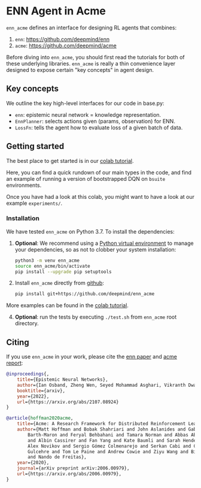 # ENN Agent in Acme

`enn_acme` defines an interface for designing RL agents that combines:

1. `enn`: https://github.com/deepmind/enn
2. `acme`: https://github.com/deepmind/acme

Before diving into `enn_acme`, you should first read the tutorials for both of these underlying libraries.
`enn_acme` is really a thin convenience layer designed to expose certain "key concepts" in agent design.

## Key concepts

We outline the key high-level interfaces for our code in base.py:

-   `enn`: epistemic neural network = knowledge representation.
-   `EnnPlanner`: selects actions given (params, observation) for ENN.
-   `LossFn`: tells the agent how to evaluate loss of a given batch of data.


## Getting started

The best place to get started is in our [colab tutorial].

Here, you can find a quick rundown of our main types in the code, and find an example of running a version of bootstrapped DQN on `bsuite` environments.

Once you have had a look at this colab, you might want to have a look at our example `experiments/`.

### Installation

We have tested `enn_acme` on Python 3.7. To install the dependencies:

1.  **Optional**: We recommend using a
    [Python virtual environment](https://docs.python.org/3/tutorial/venv.html)
    to manage your dependencies, so as not to clobber your system installation:

    ```bash
    python3 -m venv enn_acme
    source enn_acme/bin/activate
    pip install --upgrade pip setuptools
    ```

2.  Install `enn_acme` directly from [github](https://github.com/deepmind/enn_acme):

    ```bash
    pip install git+https://github.com/deepmind/enn_acme
    ```

More examples can be found in the [colab tutorial].

4. **Optional**: run the tests by executing `./test.sh` from `enn_acme` root directory.

## Citing

If you use `enn_acme` in your work, please cite the [enn paper] and [acme report]:

```bibtex
@inproceedings{,
    title={Epistemic Neural Networks},
    author={Ian Osband, Zheng Wen, Seyed Mohammad Asghari, Vikranth Dwaracherla, Morteza Ibrahimi, Xiyuan Lu, Benjamin Van Roy},
    booktitle={arxiv},
    year={2022},
    url={https://arxiv.org/abs/2107.08924}
}
```

```bibtex
@article{hoffman2020acme,
    title={Acme: A Research Framework for Distributed Reinforcement Learning},
    author={Matt Hoffman and Bobak Shahriari and John Aslanides and Gabriel
        Barth-Maron and Feryal Behbahani and Tamara Norman and Abbas Abdolmaleki
        and Albin Cassirer and Fan Yang and Kate Baumli and Sarah Henderson and
        Alex Novikov and Sergio Gómez Colmenarejo and Serkan Cabi and Caglar
        Gulcehre and Tom Le Paine and Andrew Cowie and Ziyu Wang and Bilal Piot
        and Nando de Freitas},
    year={2020},
    journal={arXiv preprint arXiv:2006.00979},
    url={https://arxiv.org/abs/2006.00979},
}
```

[colab tutorial]: https://colab.research.google.com/github/deepmind/enn/blob/master/enn_acme/tutorial.ipynb
[enn paper]: https://arxiv.org/abs/2107.08924
[acme report]: https://arxiv.org/abs/2006.00979
